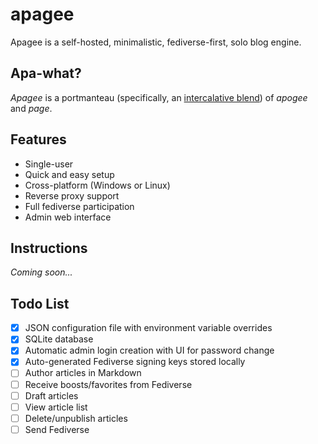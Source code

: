 # apagee

Apagee is a self-hosted, minimalistic, fediverse-first, solo blog engine.

## Apa-what?

*Apagee* is a portmanteau (specifically, an [intercalative blend](https://en.wikipedia.org/wiki/Portmanteau#Total_blends)) of *apogee* and *page*.

## Features

* Single-user
* Quick and easy setup
* Cross-platform (Windows or Linux)
* Reverse proxy support
* Full fediverse participation
* Admin web interface

## Instructions

*Coming soon...*

## Todo List

* [x] JSON configuration file with environment variable overrides
* [x] SQLite database
* [x] Automatic admin login creation with UI for password change
* [x] Auto-generated Fediverse signing keys stored locally
* [ ] Author articles in Markdown
* [ ] Receive boosts/favorites from Fediverse
* [ ] Draft articles
* [ ] View article list
* [ ] Delete/unpublish articles
* [ ] Send Fediverse 
